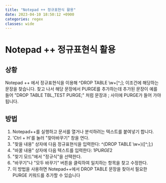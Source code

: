 ```yaml
---
title: "Notepad ++ 정규표현식 활용"
date: 2023-04-10 18:50:12 +0900
categories: regex
classes: wide
---
```

# Notepad ++ 정규표현식 활용

## 상황
Notepad ++ 에서 정규표현식을 이용해 ^DROP TABLE \w+[^;]; 이조건에 해당하는 문장을 찾습니다. 
찾고 나서 해당 문장에서 PURGE를 추가하는데 
추가된 문장이 예를 들어 "DROP TABLE TBL_TEST PURGE;" 처럼 
문장과 ; 사이에 PURGE가 들어 가야됩니다.

## 방법
1. Notepad++를 실행하고 문서를 열거나 분석하려는 텍스트를 붙여넣기 합니다.
2. 'Ctrl + H'를 눌러 "찾아바꾸기" 창을 연다.
3. "찾을 내용" 상자에 다음 정규표현식을 입력한다: ^(DROP TABLE \w+)([^;];)
4. "바꿀 내용" 상자에 다음 텍스트를 입력한다: $1 PURGE$2
5. "찾기 모드"에서 "정규식"을 선택한다.
6. "바꾸기"나 "모두 바꾸기" 버튼을 클릭하여 일치하는 항목을 찾고 수정한다.
7. 이 방법을 사용하면 Notepad++에서 DROP TABLE 문장을 찾아서 필요한 PURGE 키워드를 추가할 수 있습니다